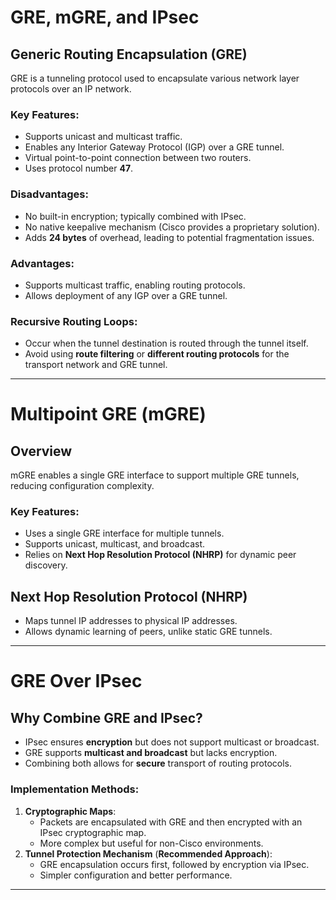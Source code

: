 
# GRE, mGRE, and IPsec

## Generic Routing Encapsulation (GRE)

GRE is a tunneling protocol used to encapsulate various network layer protocols over an IP network.

### **Key Features**:

- Supports unicast and multicast traffic.
- Enables any Interior Gateway Protocol (IGP) over a GRE tunnel.
- Virtual point-to-point connection between two routers.
- Uses protocol number **47**.

### **Disadvantages**:

- No built-in encryption; typically combined with IPsec.
- No native keepalive mechanism (Cisco provides a proprietary solution).
- Adds **24 bytes** of overhead, leading to potential fragmentation issues.

### **Advantages**:

- Supports multicast traffic, enabling routing protocols.
- Allows deployment of any IGP over a GRE tunnel.

### **Recursive Routing Loops**:

- Occur when the tunnel destination is routed through the tunnel itself.
- Avoid using **route filtering** or **different routing protocols** for the transport network and GRE tunnel.

---

# Multipoint GRE (mGRE)

## Overview

mGRE enables a single GRE interface to support multiple GRE tunnels, reducing configuration complexity.

### **Key Features**:

- Uses a single GRE interface for multiple tunnels.
- Supports unicast, multicast, and broadcast.
- Relies on **Next Hop Resolution Protocol (NHRP)** for dynamic peer discovery.

## Next Hop Resolution Protocol (NHRP)

- Maps tunnel IP addresses to physical IP addresses.
- Allows dynamic learning of peers, unlike static GRE tunnels.

---

# GRE Over IPsec

## Why Combine GRE and IPsec?

- IPsec ensures **encryption** but does not support multicast or broadcast.
- GRE supports **multicast and broadcast** but lacks encryption.
- Combining both allows for **secure** transport of routing protocols.

### **Implementation Methods**:

1. **Cryptographic Maps**:
   - Packets are encapsulated with GRE and then encrypted with an IPsec cryptographic map.
   - More complex but useful for non-Cisco environments.
2. **Tunnel Protection Mechanism** (**Recommended Approach**):
   - GRE encapsulation occurs first, followed by encryption via IPsec.
   - Simpler configuration and better performance.

---
